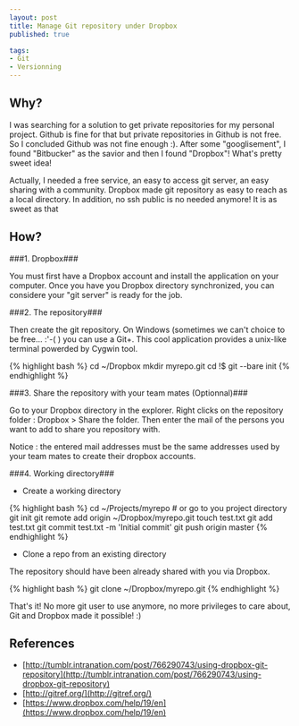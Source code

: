 ```yaml
--- 
layout: post
title: Manage Git repository under Dropbox
published: true  

tags: 
- Git 
- Versionning
---
```


Why?
----

I was searching for a solution to get private repositories for my personal project. 
Github is fine for that but private repositories in Github is not free. So I concluded Github was not fine enough :).
After some "googlisement", I found "Bitbucker" as the savior and then I found  "Dropbox"! What's pretty sweet idea!

Actually, I needed a free service, an easy to access git server, an easy sharing with a community. Dropbox made
git repository as easy to reach as a local directory. In addition, no ssh public is no needed anymore! It is as sweet as that

How?
----

###1. Dropbox###

You must first have a Dropbox account and install the application on your computer. Once you have you Dropbox directory
synchronized, you can considere your "git server" is ready for the job.

###2. The repository###

Then create the git repository. On Windows (sometimes we can't choice to be free... :'-( ) you can use a Git+. This cool application provides
a unix-like terminal powerded by Cygwin tool.

{% highlight bash %}
cd ~/Dropbox
mkdir myrepo.git
cd !$
git --bare init
{% endhighlight %}

###3. Share the repository with your team mates (Optionnal)###

Go to your Dropbox directory in the explorer. Right clicks on the repository folder : Dropbox > Share the folder.
Then enter the mail of the persons you want to add to share you repository with.

Notice : the entered mail addresses must be the same addresses used by your team mates to create their dropbox accounts.


###4. Working directory###
- Create a working directory

{% highlight bash %}
cd ~/Projects/myrepo # or go to you project directory
git init
git remote add origin ~/Dropbox/myrepo.git
touch test.txt
git add test.txt
git commit test.txt -m 'Initial commit'
git push origin master
{% endhighlight %}

- Clone a repo from an existing directory

The repository should have been already shared with you via Dropbox.

{% highlight bash %}
git clone ~/Dropbox/myrepo.git 
{% endhighlight %}

That's it! No more git user to use anymore, no more privileges to care about, Git and Dropbox made it possible! :)


References
----------
- [http://tumblr.intranation.com/post/766290743/using-dropbox-git-repository](http://tumblr.intranation.com/post/766290743/using-dropbox-git-repository)
- [http://gitref.org/](http://gitref.org/)
- [https://www.dropbox.com/help/19/en](https://www.dropbox.com/help/19/en)